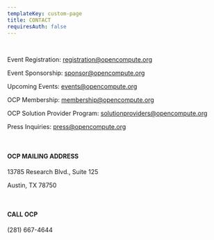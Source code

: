 ```yaml
---
templateKey: custom-page
title: CONTACT
requiresAuth: false
---
```

<br>

Event Registration: <a href = "mailto: registration@opencompute.org">registration@opencompute.org</a>

Event Sponsorship: <a href = "mailto: sponsor@opencompute.org">sponsor@opencompute.org</a>

Upcoming Events: <a href = "mailto: events@opencompute.org">events@opencompute.org</a>

OCP Membership: <a href = "mailto: membership@opencompute.org">membership@opencompute.org</a>

OCP Solution Provider Program: <a href = "mailto: solutionproviders@opencompute.org">solutionproviders@opencompute.org</a>

Press Inquiries: <a href = "mailto: press@opencompute.org">press@opencompute.org</a>

<br>

#### **OCP MAILING ADDRESS**

13785 Research Blvd., Suite 125

Austin, TX 78750

<br>

#### CALL OCP

(281) 667-4644